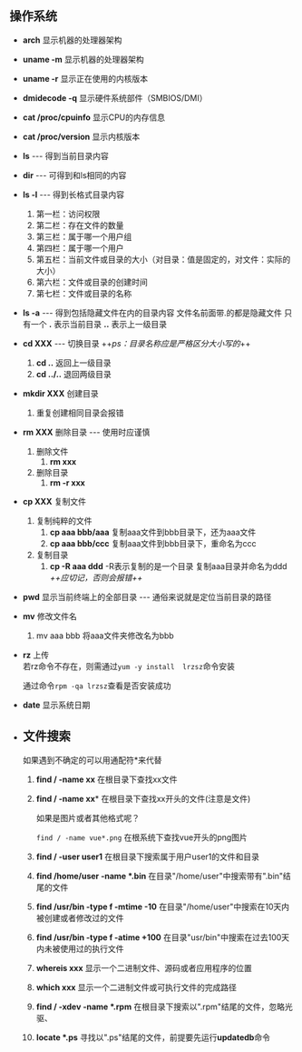 <!--
 * @Description: Linux基本命令汇总
 * @Author: hetengfei
 * @Github: https://github.com/avrinfly
 * @Date: 2019-10-21 18:34:19
 * @LastEditors: hetengfei
 * @LastEditTime: 2019-11-14 23:57:42
 -->
 ## 操作系统
- **arch** 显示机器的处理器架构
- **uname -m** 显示机器的处理器架构
- **uname -r** 显示正在使用的内核版本
- **dmidecode -q** 显示硬件系统部件（SMBIOS/DMI）
- **cat /proc/cpuinfo** 显示CPU的内存信息
- **cat /proc/version** 显示内核版本



- **ls** --- 得到当前目录内容


- **dir** --- 可得到和ls相同的内容


- **ls -l** --- 得到长格式目录内容  
    1. 第一栏：访问权限      
    2. 第二栏：存在文件的数量
    3. 第三栏：属于哪一个用户组
    4. 第四栏：属于哪一个用户
    5. 第五栏：当前文件或目录的大小（对目录：值是固定的，对文件：实际的大小）
    6. 第六栏：文件或目录的创建时间
    7. 第七栏：文件或目录的名称


- **ls -a** --- 得到包括隐藏文件在内的目录内容
    文件名前面带.的都是隐藏文件 只有一个 **.** 表示当前目录 **..** 表示上一级目录


- **cd XXX** --- 切换目录  ++*ps：目录名称应是严格区分大小写的*++
    1.  **cd ..**    返回上一级目录
    2.  **cd ../..**   退回两级目录
  

- **mkdir XXX** 创建目录  
    1. 重复创建相同目录会报错


- **rm XXX** 删除目录 --- 使用时应谨慎
    1. 删除文件
        1. **rm xxx**
    2. 删除目录
        1. **rm -r xxx**


- **cp XXX** 复制文件  
    1. 复制纯粹的文件  
        1. **cp aaa bbb/aaa**  复制aaa文件到bbb目录下，还为aaa文件
        2. **cp aaa bbb/ccc**  复制aaa文件到bbb目录下，重命名为ccc
    2. 复制目录
        1. **cp -R aaa ddd** -R表示复制的是一个目录 复制aaa目录并命名为ddd *++应切记，否则会报错++*
            

- **pwd** 显示当前终端上的全部目录 --- 通俗来说就是定位当前目录的路径
 
- **mv** 修改文件名
    1. mv aaa bbb 将aaa文件夹修改名为bbb

- **rz** 上传  
    若rz命令不存在，则需通过```yum -y install  lrzsz```命令安装

    通过命令```rpm -qa lrzsz```查看是否安装成功

- **date** 显示系统日期
- ## 文件搜索
    如果遇到不确定的可以用通配符*来代替
    1. **find / -name xx** 在根目录下查找xx文件
    2. **find / -name xx*** 在根目录下查找xx开头的文件(注意是文件)
    
        如果是图片或者其他格式呢？

        ```find / -name vue*.png```  在根系统下查找vue开头的png图片
    3. **find / -user user1** 在根目录下搜索属于用户user1的文件和目录
    4. **find /home/user -name \*.bin** 在目录"/home/user"中搜索带有".bin"结尾的文件
    5. **find /usr/bin -type f -mtime -10** 在目录"/home/user"中搜索在10天内被创建或者修改过的文件
    6. **find /usr/bin -type f -atime +100** 在目录"usr/bin"中搜索在过去100天内未被使用过的执行文件
    7. **whereis xxx** 显示一个二进制文件、源码或者应用程序的位置
    8. **which xxx** 显示一个二进制文件或可执行文件的完成路径
    9. **find / -xdev -name \*.rpm** 在根目录下搜索以".rpm"结尾的文件，忽略光驱、
    10. **locate \*.ps** 寻找以".ps"结尾的文件，前提要先运行**updatedb**命令